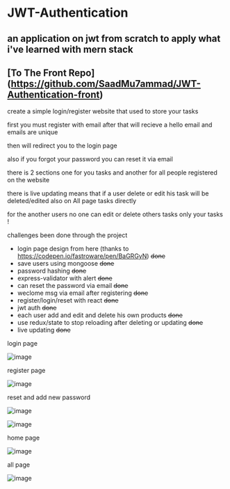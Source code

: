 # JWT-Authentication

## an application on jwt from scratch to apply what i've learned with mern stack
## [To The Front Repo] (https://github.com/SaadMu7ammad/JWT-Authentication-front)
create a simple login/register website that used to store your tasks 

first you must register with email after that will recieve a hello email and emails are unique

then will redirect you to the login page 

also if you forgot your password you can reset it via email

there is 2 sections one for you tasks and another for all people registered on the website 

there is live updating means that if a user delete or edit his task will be deleted/edited also on All page tasks directly

for the another users
no one can edit or delete others tasks
only your tasks !

challenges been done through the project

- login page design from here (thanks to https://codepen.io/fastroware/pen/BaGRGyN) ~~done~~
- save users using mongoose ~~done~~
- password hashing ~~done~~
- express-validator with alert ~~done~~
- can reset the password via email ~~done~~
- weclome msg via email after registering ~~done~~
- register/login/reset with react ~~done~~
- jwt auth ~~done~~
- each user add and edit and delete his own products ~~done~~
- use redux/state to stop reloading after deleting or updating ~~done~~
- live updating ~~done~~

login page

![image](https://github.com/SaadMu7ammad/JWT-Authentication-back/assets/74321306/03fbd610-eeec-4b21-979a-d1a9f9c2ec34)

register page

![image](https://github.com/SaadMu7ammad/JWT-Authentication-back/assets/74321306/85162ab8-e61f-42d9-ace3-c8f659ec8708)

reset and add new password

![image](https://github.com/SaadMu7ammad/JWT-Authentication-back/assets/74321306/288ca8ab-3a25-4ace-a734-d83a506d046b)

![image](https://github.com/SaadMu7ammad/JWT-Authentication-back/assets/74321306/cb2a8e0c-0ae1-4248-9cc9-d01f5a737f3a)

home page

![image](https://github.com/SaadMu7ammad/JWT-Authentication-back/assets/74321306/5dd240e1-8efa-4463-81e9-8efbc90ff56d)

all page

![image](https://github.com/SaadMu7ammad/JWT-Authentication-back/assets/74321306/716e6ec9-fdf9-4b49-9f07-14dcca9b4674)
